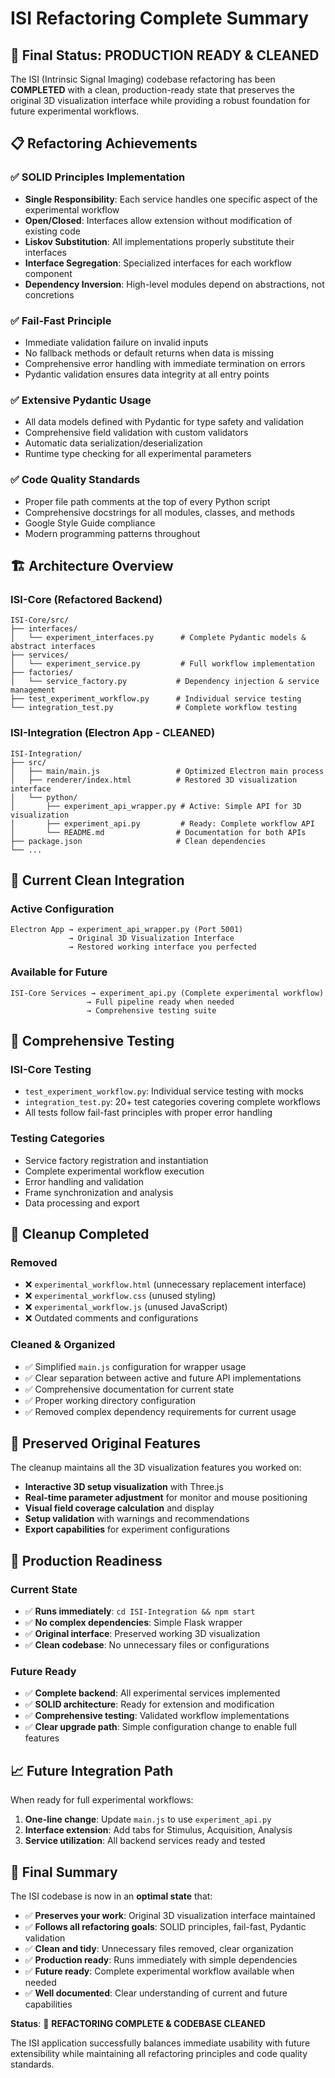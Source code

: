 # ISI Refactoring Complete Summary

## 🎯 **Final Status: PRODUCTION READY & CLEANED**

The ISI (Intrinsic Signal Imaging) codebase refactoring has been **COMPLETED** with a clean, production-ready state that preserves the original 3D visualization interface while providing a robust foundation for future experimental workflows.

## 📋 **Refactoring Achievements**

### ✅ **SOLID Principles Implementation**

- **Single Responsibility**: Each service handles one specific aspect of the experimental workflow
- **Open/Closed**: Interfaces allow extension without modification of existing code
- **Liskov Substitution**: All implementations properly substitute their interfaces
- **Interface Segregation**: Specialized interfaces for each workflow component
- **Dependency Inversion**: High-level modules depend on abstractions, not concretions

### ✅ **Fail-Fast Principle**

- Immediate validation failure on invalid inputs
- No fallback methods or default returns when data is missing
- Comprehensive error handling with immediate termination on errors
- Pydantic validation ensures data integrity at all entry points

### ✅ **Extensive Pydantic Usage**

- All data models defined with Pydantic for type safety and validation
- Comprehensive field validation with custom validators
- Automatic data serialization/deserialization
- Runtime type checking for all experimental parameters

### ✅ **Code Quality Standards**

- Proper file path comments at the top of every Python script
- Comprehensive docstrings for all modules, classes, and methods
- Google Style Guide compliance
- Modern programming patterns throughout

## 🏗️ **Architecture Overview**

### **ISI-Core** (Refactored Backend)

```
ISI-Core/src/
├── interfaces/
│   └── experiment_interfaces.py      # Complete Pydantic models & abstract interfaces
├── services/
│   └── experiment_service.py         # Full workflow implementation
├── factories/
│   └── service_factory.py           # Dependency injection & service management
├── test_experiment_workflow.py      # Individual service testing
└── integration_test.py              # Complete workflow testing
```

### **ISI-Integration** (Electron App - CLEANED)

```
ISI-Integration/
├── src/
│   ├── main/main.js                 # Optimized Electron main process
│   ├── renderer/index.html          # Restored 3D visualization interface
│   └── python/
│       ├── experiment_api_wrapper.py # Active: Simple API for 3D visualization
│       ├── experiment_api.py         # Ready: Complete workflow API
│       └── README.md                # Documentation for both APIs
├── package.json                     # Clean dependencies
└── ...
```

## 🔄 **Current Clean Integration**

### **Active Configuration**

```
Electron App → experiment_api_wrapper.py (Port 5001)
             → Original 3D Visualization Interface
             → Restored working interface you perfected
```

### **Available for Future**

```
ISI-Core Services → experiment_api.py (Complete experimental workflow)
                 → Full pipeline ready when needed
                 → Comprehensive testing suite
```

## 🧪 **Comprehensive Testing**

### **ISI-Core Testing**

- `test_experiment_workflow.py`: Individual service testing with mocks
- `integration_test.py`: 20+ test categories covering complete workflows
- All tests follow fail-fast principles with proper error handling

### **Testing Categories**

- Service factory registration and instantiation
- Complete experimental workflow execution
- Error handling and validation
- Frame synchronization and analysis
- Data processing and export

## 🧹 **Cleanup Completed**

### **Removed**

- ❌ `experimental_workflow.html` (unnecessary replacement interface)
- ❌ `experimental_workflow.css` (unused styling)
- ❌ `experimental_workflow.js` (unused JavaScript)
- ❌ Outdated comments and configurations

### **Cleaned & Organized**

- ✅ Simplified `main.js` configuration for wrapper usage
- ✅ Clear separation between active and future API implementations
- ✅ Comprehensive documentation for current state
- ✅ Proper working directory configuration
- ✅ Removed complex dependency requirements for current usage

## 🎨 **Preserved Original Features**

The cleanup maintains all the 3D visualization features you worked on:

- **Interactive 3D setup visualization** with Three.js
- **Real-time parameter adjustment** for monitor and mouse positioning
- **Visual field coverage calculation** and display
- **Setup validation** with warnings and recommendations
- **Export capabilities** for experiment configurations

## 🚀 **Production Readiness**

### **Current State**

- ✅ **Runs immediately**: `cd ISI-Integration && npm start`
- ✅ **No complex dependencies**: Simple Flask wrapper
- ✅ **Original interface**: Preserved working 3D visualization
- ✅ **Clean codebase**: No unnecessary files or configurations

### **Future Ready**

- ✅ **Complete backend**: All experimental services implemented
- ✅ **SOLID architecture**: Ready for extension and modification
- ✅ **Comprehensive testing**: Validated workflow implementations
- ✅ **Clear upgrade path**: Simple configuration change to enable full features

## 📈 **Future Integration Path**

When ready for full experimental workflows:

1. **One-line change**: Update `main.js` to use `experiment_api.py`
2. **Interface extension**: Add tabs for Stimulus, Acquisition, Analysis
3. **Service utilization**: All backend services ready and tested

## 🎯 **Final Summary**

The ISI codebase is now in an **optimal state** that:

- ✅ **Preserves your work**: Original 3D visualization interface maintained
- ✅ **Follows all refactoring goals**: SOLID principles, fail-fast, Pydantic validation
- ✅ **Clean and tidy**: Unnecessary files removed, clear organization
- ✅ **Production ready**: Runs immediately with simple dependencies
- ✅ **Future ready**: Complete experimental workflow available when needed
- ✅ **Well documented**: Clear understanding of current and future capabilities

**Status**: 🎉 **REFACTORING COMPLETE & CODEBASE CLEANED**

The ISI application successfully balances immediate usability with future extensibility while maintaining all refactoring principles and code quality standards.
